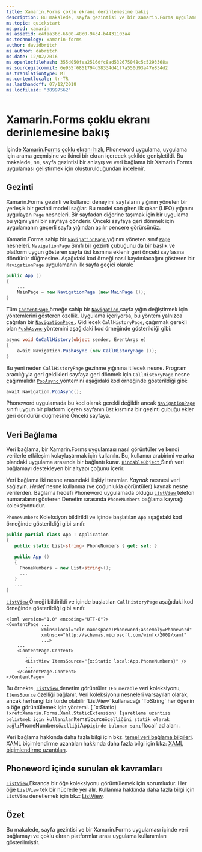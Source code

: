 ```yaml
---
title: Xamarin.Forms çoklu ekranı derinlemesine bakış
description: Bu makalede, sayfa gezintisi ve bir Xamarin.Forms uygulaması içinde veri bağlamayı sunar ve çoklu ekran platformlar arası uygulama kullanımları gösterir.
ms.topic: quickstart
ms.prod: xamarin
ms.assetid: e4faa36c-6600-48c0-94c4-b4431103a4
ms.technology: xamarin-forms
author: davidbritch
ms.author: dabritch
ms.date: 12/02/2016
ms.openlocfilehash: 355d050fea2516dfc8ad532675048c5c5293368a
ms.sourcegitcommit: 6e955f6851794d58334d41f7a550d93a47e834d2
ms.translationtype: MT
ms.contentlocale: tr-TR
ms.lasthandoff: 07/12/2018
ms.locfileid: "38997562"
---
```

# <a name="xamarinforms-multiscreen-deep-dive"></a>Xamarin.Forms çoklu ekranı derinlemesine bakış

İçinde [Xamarin.Forms çoklu ekranı hızlı](~/xamarin-forms/get-started/hello-xamarin-forms-multiscreen/quickstart.md), Phoneword uygulama, uygulama için arama geçmişine ve ikinci bir ekran içerecek şekilde genişletildi. Bu makalede, ne, sayfa gezintisi bir anlayış ve veri bağlama bir Xamarin.Forms uygulaması geliştirmek için oluşturulduğundan incelenir.

## <a name="navigation"></a>Gezinti

Xamarin.Forms gezinti ve kullanıcı deneyimi sayfaların yığının yöneten bir yerleşik bir gezinti modeli sağlar. Bu model son giren ilk çıkar (LIFO) yığınını uygulayan `Page` nesneleri. Bir sayfadan diğerine taşımak için bir uygulama bu yığını yeni bir sayfaya gönderir. Önceki sayfaya geri dönmek için uygulamanın geçerli sayfa yığından açılır pencere görürsünüz.

Xamarin.Forms sahip bir [ `NavigationPage` ](xref:Xamarin.Forms.NavigationPage) yığınını yöneten sınıf [ `Page` ](xref:Xamarin.Forms.Page) nesneleri. `NavigationPage` Sınıfı bir gezinti çubuğunu da bir başlık ve platform uygun gösteren sayfa üst kısmına eklenir <span class="uiitem">geri</span> önceki sayfasına döndürür düğmesine. Aşağıdaki kod örneği nasıl kaydırılacağını gösteren bir `NavigationPage` uygulamanın ilk sayfa geçici olarak:

```csharp
public App ()
{
    ...
    MainPage = new NavigationPage (new MainPage ());
}
```

Tüm [ `ContentPage` ](xref:Xamarin.Forms.ContentPage) örneğe sahip bir [ `Navigation` ](xref:Xamarin.Forms.VisualElement.Navigation) sayfa yığın değiştirmek için yöntemlerini gösteren özellik. Uygulama içeriyorsa, bu yöntem yalnızca çağrılan bir [ `NavigationPage` ](xref:Xamarin.Forms.NavigationPage). Gidilecek `CallHistoryPage`, çağırmak gerekli olan [ `PushAsync` ](xref:Xamarin.Forms.NavigationPage.PushAsync(Xamarin.Forms.Page)) yöntemini aşağıdaki kod örneğinde gösterildiği gibi:

```csharp
async void OnCallHistory(object sender, EventArgs e)
{
    await Navigation.PushAsync (new CallHistoryPage ());
}
```

Bu yeni neden `CallHistoryPage` gezinme yığınına itilecek nesne. Program aracılığıyla geri geldikleri sayfaya geri dönmek için `CallHistoryPage` nesne çağırmalıdır [ `PopAsync` ](xref:Xamarin.Forms.NavigationPage.PopAsync) yöntemini aşağıdaki kod örneğinde gösterildiği gibi:

```csharp
await Navigation.PopAsync();
```

Phoneword uygulamada bu kod olarak gerekli değildir ancak [ `NavigationPage` ](xref:Xamarin.Forms.NavigationPage) sınıfı uygun bir platform içeren sayfanın üst kısmına bir gezinti çubuğu ekler <span class="uiitem">geri</span> döndürür düğmesine Önceki sayfaya.

## <a name="data-binding"></a>Veri Bağlama

Veri bağlama, bir Xamarin.Forms uygulaması nasıl görüntüler ve kendi verilerle etkileşim kolaylaştırmak için kullanılır. Bu, kullanıcı arabirimi ve arka plandaki uygulama arasında bir bağlantı kurar. [ `BindableObject` ](xref:Xamarin.Forms.BindableObject) Sınıfı veri bağlamayı destekleyen bir altyapı çoğunu içerir.

Veri bağlama iki nesne arasındaki ilişkiyi tanımlar. *Kaynak* nesnesi veri sağlayın. *Hedef* nesne kullanma (ve çoğunlukla görüntüler) kaynak nesne verilerden. Bağlama hedefi Phoneword uygulamada olduğu [ `ListView` ](xref:Xamarin.Forms.ListView) telefon numaralarını gösteren Denetim sırasında `PhoneNumbers` bağlama kaynağı koleksiyonudur.

`PhoneNumbers` Koleksiyon bildirildi ve içinde başlatılan `App` aşağıdaki kod örneğinde gösterildiği gibi sınıfı:

```csharp
public partial class App : Application
{
   public static List<string> PhoneNumbers { get; set; }

   public App ()
   {
     PhoneNumbers = new List<string>();
     ...
   }
   ...
}
```

[ `ListView` ](xref:Xamarin.Forms.ListView) Örneği bildirildi ve içinde başlatılan `CallHistoryPage` aşağıdaki kod örneğinde gösterildiği gibi sınıfı:

```xaml
<?xml version="1.0" encoding="UTF-8"?>
<ContentPage ...
             xmlns:local="clr-namespace:Phoneword;assembly=Phoneword"
             xmlns:x="http://schemas.microsoft.com/winfx/2009/xaml"
             ...>
    ...
    <ContentPage.Content>
       ...
       <ListView ItemsSource="{x:Static local:App.PhoneNumbers}" />
       ...
    </ContentPage.Content>
</ContentPage>
```

Bu örnekte, [ `ListView` ](xref:Xamarin.Forms.ListView) denetim görüntüler `IEnumerable` veri koleksiyonu, [ `ItemsSource` ](xref:Xamarin.Forms.ItemsView`1.ItemsSource) özelliği bağlanır. Veri koleksiyonu nesneleri varsayılan olarak, ancak herhangi bir türde olabilir `ListView` kullanacağı `ToString` her öğenin o öğe görüntülemek için yöntemi. [ `x:Static` ](xref:Xamarin.Forms.Xaml.StaticExtension) İşaretleme uzantısı belirtmek için kullanılan `ItemsSource` özelliğini statik olarak bağlı `PhoneNumbers` özelliği `App` içinde bulunan sınıf `local` ad alanı .

Veri bağlama hakkında daha fazla bilgi için bkz. [temel veri bağlama bilgileri](~/xamarin-forms/xaml/xaml-basics/data-binding-basics.md). XAML biçimlendirme uzantıları hakkında daha fazla bilgi için bkz: [XAML biçimlendirme uzantıları](~/xamarin-forms/xaml/xaml-basics/xaml-markup-extensions.md).

## <a name="additional-concepts-introduced-in-phoneword"></a>Phoneword içinde sunulan ek kavramları

[ `ListView` ](xref:Xamarin.Forms.ListView) Ekranda bir öğe koleksiyonu görüntülemek için sorumludur. Her öğe `ListView` tek bir hücrede yer alır. Kullanma hakkında daha fazla bilgi için `ListView` denetlemek için bkz: [ListView](~/xamarin-forms/user-interface/listview/index.md).

## <a name="summary"></a>Özet

Bu makalede, sayfa gezintisi ve bir Xamarin.Forms uygulaması içinde veri bağlamayı ve çoklu ekran platformlar arası uygulama kullanımları gösterilmiştir.
